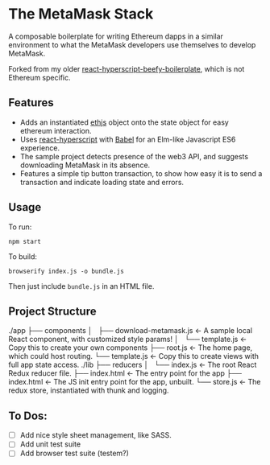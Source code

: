 # The MetaMask Stack

A composable boilerplate for writing Ethereum dapps in a similar environment to what the MetaMask developers use themselves to develop MetaMask.

Forked from my older [react-hyperscript-beefy-boilerplate](https://github.com/flyswatter/react-hyperscript-beefy-es6-boilerplate), which is not Ethereum specific.

## Features

- Adds an instantiated [ethjs](https://github.com/ethjs/ethjs) object onto the state object for easy ethereum interaction.
- Uses [react-hyperscript](https://www.npmjs.com/package/react-hyperscript) with [Babel](https://www.npmjs.com/package/Babel) for an Elm-like Javascript ES6 experience.
- The sample project detects presence of the web3 API, and suggests downloading MetaMask in its absence.
- Features a simple tip button transaction, to show how easy it is to send a transaction and indicate loading state and errors.

## Usage

To run:

`npm start`

To build:

`browserify index.js -o bundle.js`

Then just include `bundle.js` in an HTML file.

## Project Structure

./app
├── components
│   ├── download-metamask.js    <- A sample local React component, with customized style params!
│   └── template.js             <- Copy this to create your own components
├── root.js                     <- The home page, which could host routing.
└── template.js                 <- Copy this to create views with full app state access.
./lib
├── reducers
│   └── index.js                <- The root React Redux reducer file.
├── index.html                  <- The entry point for the app
├── index.html                  <- The JS init entry point for the app, unbuilt.
└── store.js                    <- The redux store, instantiated with thunk and logging.

## To Dos:

-[ ] Add nice style sheet management, like SASS.
-[ ] Add unit test suite
-[ ] Add browser test suite (testem?)

